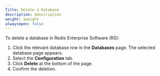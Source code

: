 ```yaml
---
Title: Delete a Database
description: $description
weight: $weight
alwaysopen: false
---
```

To delete a database in Redis Enterprise Software (RS):

1.  Click the relevant database row in the **Databases** page. The
    selected database page appears.
2.  Select the **Configuration** tab.
3.  Click **Delete** at the bottom of the page.
4.  Confirm the deletion.
